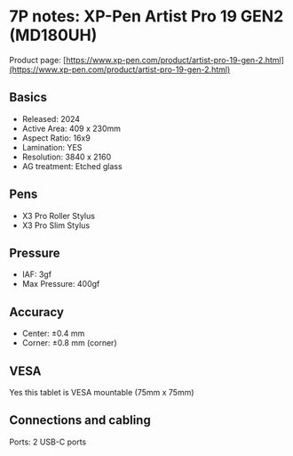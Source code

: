 # 7P notes: XP-Pen Artist Pro 19 GEN2 (MD180UH)

Product page: [https://www.xp-pen.com/product/artist-pro-19-gen-2.html](https://www.xp-pen.com/product/artist-pro-19-gen-2.html)

## Basics

* Released: 2024
* Active Area: 409 x 230mm
* Aspect Ratio: 16x9&#x20;
* Lamination: YES
* Resolution: 3840 x 2160
* AG treatment: Etched glass

## Pens

* X3 Pro Roller Stylus
* X3 Pro Slim Stylus

## Pressure

* IAF: 3gf
* Max Pressure: 400gf

## Accuracy

* Center:  ±0.4 mm&#x20;
* Corner: ±0.8 mm (corner)

## VESA

Yes this tablet is VESA mountable (75mm x 75mm)

## Connections and cabling

Ports: 2 USB-C ports




